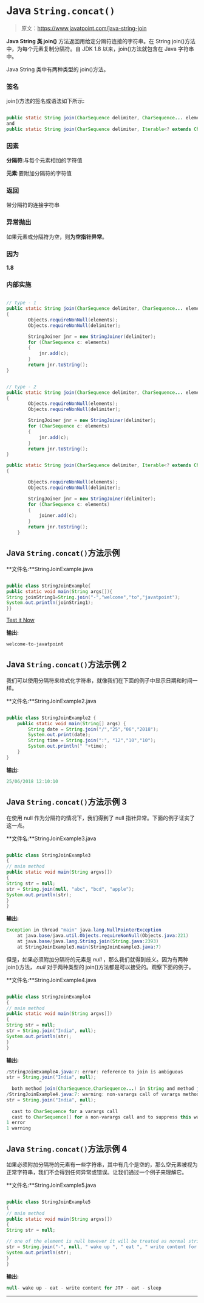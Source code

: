 # Java `String.concat()`

> 原文：<https://www.javatpoint.com/java-string-join>

**Java String 类 join()** 方法返回用给定分隔符连接的字符串。在 String join()方法中，为每个元素复制分隔符。自 JDK 1.8 以来，join()方法就包含在 Java 字符串中。

Java String 类中有两种类型的 join()方法。

### 签名

join()方法的签名或语法如下所示:

```java

public static String join(CharSequence delimiter, CharSequence... elements)  
and  
public static String join(CharSequence delimiter, Iterable<? extends CharSequence> elements)  

```

### 因素

**分隔符**:与每个元素相加的字符值

**元素**:要附加分隔符的字符值

### 返回

带分隔符的连接字符串

### 异常抛出

如果元素或分隔符为空，则**为空指针异常**。

### 因为

**1.8**

### 内部实施

```java

// type - 1
public static String join(CharSequence delimiter, CharSequence... elements) 
{
        Objects.requireNonNull(elements);
        Objects.requireNonNull(delimiter);      

        StringJoiner jnr = new StringJoiner(delimiter);
        for (CharSequence c: elements) 
        {
            jnr.add(c);
        }
        return jnr.toString();
} 

```

```java

// type - 2
public static String join(CharSequence delimiter, CharSequence... elements) 
{
        Objects.requireNonNull(elements);
        Objects.requireNonNull(delimiter);      

        StringJoiner jnr = new StringJoiner(delimiter);
        for (CharSequence c: elements) 
        {
            jnr.add(c);
        }
        return jnr.toString();
}

public static String join(CharSequence delimiter, Iterable<? extends CharSequence> elements) 
{

        Objects.requireNonNull(elements);
        Objects.requireNonNull(delimiter);

        StringJoiner jnr = new StringJoiner(delimiter);
        for (CharSequence c: elements) 
        {
            joiner.add(c);
        }
        return jnr.toString();
    }

```

## Java `String.concat()`方法示例

**文件名:**StringJoinExample.java

```java

public class StringJoinExample{
public static void main(String args[]){
String joinString1=String.join("-","welcome","to","javatpoint");
System.out.println(joinString1);
}}

```

[Test it Now](https://www.javatpoint.com/opr/test.jsp?filename=StringJoinExample)

**输出:**

```java
welcome-to-javatpoint

```

## Java `String.concat()`方法示例 2

我们可以使用分隔符来格式化字符串，就像我们在下面的例子中显示日期和时间一样。

**文件名:**StringJoinExample2.java

```java

public class StringJoinExample2 {
	public static void main(String[] args) {		
		String date = String.join("/","25","06","2018");  
		System.out.print(date);  
		String time = String.join(":", "12","10","10");
		System.out.println(" "+time);
	}
}

```

**输出:**

```java
25/06/2018 12:10:10

```

## Java `String.concat()`方法示例 3

在使用 null 作为分隔符的情况下，我们得到了 null 指针异常。下面的例子证实了这一点。

**文件名:**StringJoinExample3.java

```java

public class StringJoinExample3 
{
// main method
public static void main(String argvs[])
{
String str = null;
str = String.join(null, "abc", "bcd", "apple");
System.out.println(str);
}
}

```

**输出:**

```java
Exception in thread "main" java.lang.NullPointerException
	at java.base/java.util.Objects.requireNonNull(Objects.java:221)
	at java.base/java.lang.String.join(String.java:2393)
	at StringJoinExample3.main(StringJoinExample3.java:7)

```

但是，如果必须附加分隔符的元素是 *null* ，那么我们就得到歧义。因为有两种 join()方法， *null* 对于两种类型的 join()方法都是可以接受的。观察下面的例子。

**文件名:**StringJoinExample4.java

```java

public class StringJoinExample4
{
// main method
public static void main(String argvs[])
{
String str = null;
str = String.join("India", null);
System.out.println(str);
}
}

```

**输出:**

```java
/StringJoinExample4.java:7: error: reference to join is ambiguous
str = String.join("India", null);
            ^
  both method join(CharSequence,CharSequence...) in String and method join(CharSequence,Iterable<? extends CharSequence>) in String match
/StringJoinExample4.java:7: warning: non-varargs call of varargs method with inexact argument type for last parameter;
str = String.join("India", null);
                           ^
  cast to CharSequence for a varargs call
  cast to CharSequence[] for a non-varargs call and to suppress this warning
1 error
1 warning

```

## Java `String.concat()`方法示例 4

如果必须附加分隔符的元素有一些字符串，其中有几个是空的，那么空元素被视为正常字符串，我们不会得到任何异常或错误。让我们通过一个例子来理解它。

**文件名:**StringJoinExample5.java

```java

public class StringJoinExample5
{
// main method
public static void main(String argvs[])
{
String str = null;

// one of the element is null however it will be treated as normal string
str = String.join("-", null, " wake up ", " eat ", " write content for JTP ", " eat ", " sleep ");
System.out.println(str);
}
}

```

**输出:**

```java
null- wake up - eat - write content for JTP - eat - sleep

```

* * *
